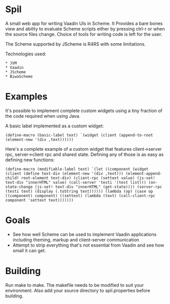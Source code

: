 Spil
====

A small web app for writing Vaadin UIs in Scheme.  It Provides a bare bones view and  ability to evaluate Scheme scripts either by pressing ctrl-r or when the source files change. Choice of tools for writing code is left for the user.

The Scheme supported by JScheme is R4RS with some limitations.

Technologies used:

    * JVM
    * Vaadin
    * JScheme
	* BiwaScheme

Examples
========

It's possible to implement complete custom widgets using a tiny fraction of the code required when using Java.

A basic label implemented as a custom widget:

``
(define-macro (basic-label text)
  `(widget
    (client
    (append-to-root (element-new '(div ,text))))))
``



Here's a complete example of a custom widget that features client->server rpc, server->client rpc and shared state. Defining any of those is as easy as defining new functions:

``
(define-macro (modifiable-label text)
  `(let ((component (widget
		     (client
		      (define text-div (element-new '(div ,text)))
		      (element-append-child! root-element text-div)
		      (client-rpc (settext value)
				  (js-set! text-div "innerHTML" value)
				  (call-server 'testi '(test list)))
		      (on-state-change
		       (js-set! text-div "innerHTML"
				(get-state))))
		     (server-rpc (testi text)
				 (display (.toString text))))))
     (lambda (op)
       (case op
	 ((component) component)
	 ((settext) (lambda (text) (call-client-rpc component 'settext text)))))))
``

Goals
=====
* See how well Scheme can be used to implement Vaadin applications including theming, markup and client-server communication
* Attempt to strip everything that's not essential from Vaadin and see how small it can get.


Building
========
Run make to make. The makefile needs to be modified to suit
your environment. Also add your source directory to spil.properties before building.

